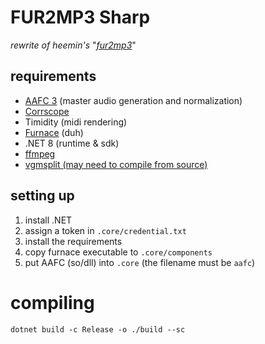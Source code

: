 # FUR2MP3 Sharp
*rewrite of heemin's* "[*fur2mp3*](https://github.com/HeeminTV/fur2mp3/)"

## requirements
- [AAFC 3](https://github.com/architectnt/aafc) (master audio generation and normalization)
- [Corrscope](https://github.com/corrscope/corrscope)
- Timidity (midi rendering)
- [Furnace](https://github.com/tildearrow/furnace) (duh)
- .NET 8 (runtime & sdk)
- [ffmpeg](https://www.ffmpeg.org/)
- [vgmsplit (may need to compile from source)](https://github.com/nyanpasu64/vgmsplit)

## setting up
1. install .NET
2. assign a token in `.core/credential.txt`
3. install the requirements
4. copy furnace executable to `.core/components`
5. put AAFC (so/dll) into `.core` (the filename must be `aafc`)

# compiling
```
dotnet build -c Release -o ./build --sc
```
